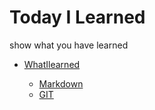 # Today I Learned

show what you have learned

- [WhatIlearned](https://github.com/JeongmoRyu/TIL/tree/main/WhatILearned)

    - [Markdown](https://github.com/JeongmoRyu/TIL/blob/main/WhatILearned/Markdown.md)
    - [GIT](https://github.com/JeongmoRyu/TIL/blob/main/WhatILearned/GIT.md)

